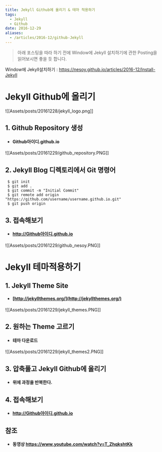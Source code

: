 ```yaml
---
title: Jekyll Github에 올리기 & 테마 적용하기
tags:
  - Jekyll
  - Github
date: 2016-12-29
aliases: 
  - /articles/2016-12/github-Jekyll
---
```


> 아래 포스팅을 따라 하기 전에 Window에 Jekyll 설치하기에 관한 Posting을 읽어보시면 좋을 듯 합니다.

Window에 Jekyll설치하기 : <https://nesoy.github.io/articles/2016-12/Install-Jekyll>

# **Jekyll Github에 올리기**

![[Assets/posts/20161228/jekyll_logo.png]]

## 1. Github Repository 생성

- #### Github아이디.github.io

![[Assets/posts/20161229/github_repository.PNG]]

## 2. Jekyll Blog 디렉토리에서 Git 명령어

```shell
 $ git init
 $ git add .
 $ git commit -m "Initial Commit"
 $ git remote add origin "https://github.com/username/username.github.io.git"
 $ git push origin
```

## 3. 접속해보기
  - #### http://Github아이디.github.io

![[Assets/posts/20161229/github_nesoy.PNG]]


# **Jekyll 테마적용하기**

## 1. Jekyll Theme Site

- #### [http://jekyllthemes.org/](http://jekyllthemes.org/)

![[Assets/posts/20161229/jekyll_themes.PNG]]

## 2. 원하는 Theme 고르기

- #### 테마 다운로드

![[Assets/posts/20161229/jekyll_themes2.PNG]]

## 3. 압축풀고 Jekyll Github에 올리기

- #### 위에 과정을 반복한다.

## 4. 접속해보기
  - #### http://Github아이디.github.io

## 참조
  - #### 동영상 <https://www.youtube.com/watch?v=T_ZhqkshtKk>
